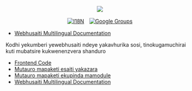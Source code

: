 <p align="center"><a href="https://wac.tax"><img src="https://cdn.jsdelivr.net/gh/wactax/img/logo.svg"/></a></p><p align="center"><a href="https://github.com/wactax/wac.tax/blob/main/doc/README.md#readme"><img alt="I18N" src="https://cdn.jsdelivr.net/gh/wactax/img/t.svg"/></a>　<a href="https://groups.google.com/u/2/g/wactax"><img alt="Google Groups" src="https://cdn.jsdelivr.net/gh/wactax/img/g-groups.svg"/></a></p>

* [Webhusaiti Multilingual Documentation](https://github.com/xxai-doc)

Kodhi yekumberi yewebhusaiti ndeye yakavhurika sosi, tinokugamuchirai kuti mubatsire kukwenenzvera shanduro

* [Frontend Code](https://github.com/xxai-art/web)
* [Mutauro mapaketi esaiti yakazara](https://github.com/xxai-art/web/tree/main/i18n)
* [Mutauro mapaketi ekupinda mamodule](https://github.com/wacpkg/user/tree/main/ui.i18n)
* [Webhusaiti Multilingual Documentation](https://github.com/xxai-doc)
